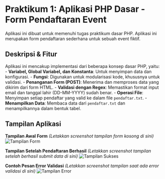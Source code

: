 # Praktikum 1: Aplikasi PHP Dasar - Form Pendaftaran Event 
Aplikasi ini dibuat untuk memenuhi tugas praktikum dasar PHP. Aplikasi ini 
merupakan form pendaftaran sederhana untuk sebuah event fiktif. 
## Deskripsi & Fitur 
Aplikasi ini mencakup implementasi dari beberapa konsep dasar PHP, yaitu: - **Variabel, Global Variabel, dan Konstanta**: Untuk menyimpan data dan 
konfigurasi. - **Fungsi**: Digunakan untuk modularisasi kode, khususnya untuk validasi. - **Penanganan Form (POST)**: Menerima dan memproses data yang dikirim dari 
form HTML. - **Validasi dengan Regex**: Memastikan format input email dan tanggal 
lahir (DD-MM-YYYY) sudah benar. - **Operasi File**: Menyimpan setiap pendaftar yang valid ke dalam file 
`pendaftar.txt`. - **Menampilkan Data**: Membaca data dari `pendaftar.txt` dan 
menampilkannya dalam bentuk tabel. 
 
## Tampilan Aplikasi 
 
**Tampilan Awal Form** 
*(Letakkan screenshot tampilan form kosong di sini)* 
![Tampilan Form](<img width="1355" height="757" alt="Screenshot 2025-10-03 141800" src="https://github.com/user-attachments/assets/9e40a7c4-aaf4-4979-95cd-16d91042d697" />
) 
 
**Tampilan Setelah Pendaftaran Berhasil** 
*(Letakkan screenshot tampilan setelah berhasil submit data di sini)* 
![Tampilan Sukses](<img width="1362" height="762" alt="Screenshot 2025-10-03 141853" src="https://github.com/user-attachments/assets/4770351e-1ac6-4782-a9f0-e167ccd67b7b" />
)
 
**Contoh Pesan Error Validasi** 
*(Letakkan screenshot tampilan saat ada error validasi di sini)* 
![Tampilan Error](<img width="1357" height="762" alt="Screenshot 2025-10-03 142017" src="https://github.com/user-attachments/assets/f5a8ed48-2458-4c8d-bd43-b490eb87a20e" />
)
